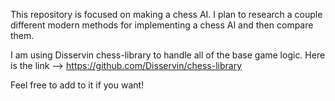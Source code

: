 This repository is focused on making a chess AI. I plan to research a couple different modern methods for implementing a chess AI and then compare them. 

I am using Disservin chess-library to handle all of the base game logic. Here is the link --> https://github.com/Disservin/chess-library

Feel free to add to it if you want! 
